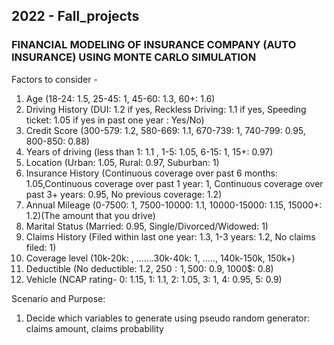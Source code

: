 ## 2022 - Fall_projects 
### FINANCIAL MODELING OF INSURANCE COMPANY (AUTO INSURANCE) USING MONTE CARLO SIMULATION

Factors to consider - 
1. Age (18-24: 1.5, 25-45: 1, 45-60: 1.3, 60+: 1.6)
2. Driving History (DUI: 1.2 if yes, Reckless Driving: 1.1 if yes, Speeding ticket: 1.05 if yes in past one year : Yes/No) 
3. Credit Score (300-579: 1.2, 580-669: 1.1, 670-739: 1, 740-799: 0.95, 800-850: 0.88)
4. Years of driving (less than 1: 1.1 , 1-5: 1.05, 6-15: 1, 15+: 0.97) 
5. Location (Urban: 1.05, Rural: 0.97, Suburban: 1)
6. Insurance History (Continuous coverage over past 6 months: 1.05,Continuous coverage over past 1 year: 1, Continuous coverage over past 3+ years: 0.95, No previous coverage: 1.2)
7. Annual Mileage (0-7500: 1, 7500-10000: 1.1, 10000-15000: 1.15, 15000+: 1.2)(The amount that you drive)
8. Marital Status (Married: 0.95, Single/Divorced/Widowed: 1)
9. Claims History (Filed within last one year: 1.3, 1-3 years: 1.2, No claims filed: 1)
10. Coverage level (10k-20k: , .......30k-40k: 1, ....., 140k-150k, 150k+)
11. Deductible (No deductible: 1.2, 250$:1, 500$: 0.9, 1000$: 0.8)
12. Vehicle (NCAP rating- 0: 1.15, 1: 1.1, 2: 1.05, 3: 1, 4: 0.95, 5: 0.9)
 

Scenario and Purpose:



1. Decide which variables to generate using pseudo random generator: claims amount, claims probability
